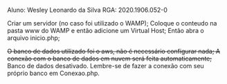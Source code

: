 Aluno: Wesley Leonardo da Silva
RGA: 2020.1906.052-0

Criar um servidor (no caso foi utilizado o WAMP);
Coloque o conteudo na pasta www do WAMP e então adicione um Virtual Host;
Então abra o  arquivo inicio.php;

~~O banco de dados utilizado foi o aws, não é necessário configurar nada;
A conexão com o banco de dados em nuvem será feita automaticamente;~~
Banco de dados desativado. Lembre-se de fazer a conexão com seu próprio banco em Conexao.php.
